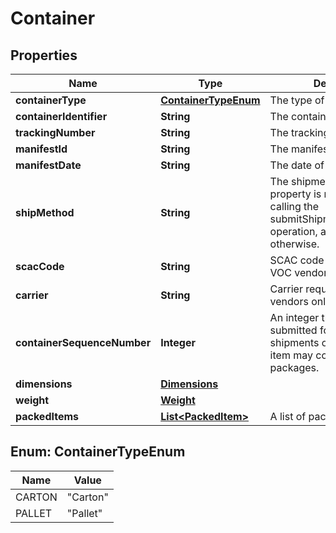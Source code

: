 
# Container

## Properties
Name | Type | Description | Notes
------------ | ------------- | ------------- | -------------
**containerType** | [**ContainerTypeEnum**](#ContainerTypeEnum) | The type of container. | 
**containerIdentifier** | **String** | The container identifier. | 
**trackingNumber** | **String** | The tracking number. |  [optional]
**manifestId** | **String** | The manifest identifier. |  [optional]
**manifestDate** | **String** | The date of the manifest. |  [optional]
**shipMethod** | **String** | The shipment method. This property is required when calling the submitShipmentConfirmations operation, and optional otherwise. |  [optional]
**scacCode** | **String** | SCAC code required for NA VOC vendors only. |  [optional]
**carrier** | **String** | Carrier required for EU VOC vendors only. |  [optional]
**containerSequenceNumber** | **Integer** | An integer that must be submitted for multi-box shipments only, where one item may come in separate packages. |  [optional]
**dimensions** | [**Dimensions**](Dimensions.md) |  |  [optional]
**weight** | [**Weight**](Weight.md) |  |  [optional]
**packedItems** | [**List&lt;PackedItem&gt;**](PackedItem.md) | A list of packed items. | 


<a name="ContainerTypeEnum"></a>
## Enum: ContainerTypeEnum
Name | Value
---- | -----
CARTON | &quot;Carton&quot;
PALLET | &quot;Pallet&quot;




